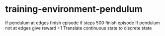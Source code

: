 # training-environment-pendulum

If pendulum at edges finish episode
if steps 500 finish episode
If pendulum not at edges give reward +1
Translate continuous state to discrete state

